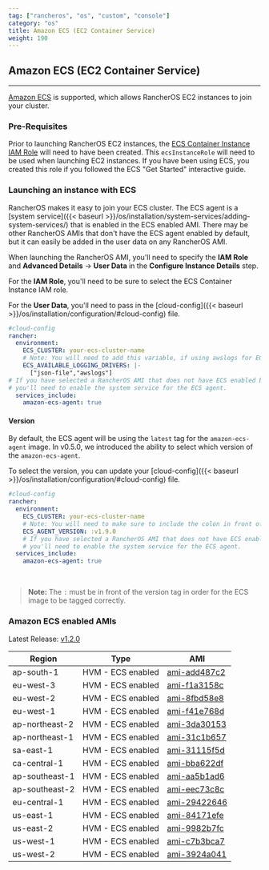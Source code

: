 ```yaml
---
tag: ["rancheros", "os", "custom", "console"]
category: "os"
title: Amazon ECS (EC2 Container Service)
weight: 190
---
```


## Amazon ECS (EC2 Container Service)
---

[Amazon ECS](https://aws.amazon.com/ecs/) is supported, which allows RancherOS EC2 instances to join your cluster.

### Pre-Requisites

Prior to launching RancherOS EC2 instances, the [ECS Container Instance IAM Role](http://docs.aws.amazon.com/AmazonECS/latest/developerguide/instance_IAM_role.html) will need to have been created. This `ecsInstanceRole` will need to be used when launching EC2 instances. If you have been using ECS, you created this role if you followed the ECS "Get Started" interactive guide.

### Launching an instance with ECS

RancherOS makes it easy to join your ECS cluster. The ECS agent is a [system service]({{< baseurl >}}/os/installation/system-services/adding-system-services/) that is enabled in the ECS enabled AMI. There may be other RancherOS AMIs that don't have the ECS agent enabled by default, but it can easily be added in the user data on any RancherOS AMI.

When launching the RancherOS AMI, you'll need to specify the **IAM Role** and **Advanced Details** -> **User Data** in the **Configure Instance Details** step.

For the **IAM Role**, you'll need to be sure to select the ECS Container Instance IAM role.

For the **User Data**, you'll need to pass in the [cloud-config]({{< baseurl >}}/os/installation/configuration/#cloud-config) file.

```yaml
#cloud-config
rancher:
  environment:
    ECS_CLUSTER: your-ecs-cluster-name
    # Note: You will need to add this variable, if using awslogs for ECS task.
    ECS_AVAILABLE_LOGGING_DRIVERS: |-
      ["json-file","awslogs"]
# If you have selected a RancherOS AMI that does not have ECS enabled by default,
# you'll need to enable the system service for the ECS agent.
  services_include:
    amazon-ecs-agent: true
```

#### Version

By default, the ECS agent will be using the `latest` tag for the `amazon-ecs-agent` image. In v0.5.0, we introduced the ability to select which version of the `amazon-ecs-agent`.

To select the version, you can update your [cloud-config]({{< baseurl >}}/os/installation/configuration/#cloud-config) file.

```yaml
#cloud-config
rancher:
  environment:
    ECS_CLUSTER: your-ecs-cluster-name
    # Note: You will need to make sure to include the colon in front of the version.
    ECS_AGENT_VERSION: :v1.9.0
    # If you have selected a RancherOS AMI that does not have ECS enabled by default,
    # you'll need to enable the system service for the ECS agent.
  services_include:
    amazon-ecs-agent: true
```

<br>

> **Note:** The `:` must be in front of the version tag in order for the ECS image to be tagged correctly.

### Amazon ECS enabled AMIs

Latest Release: [v1.2.0](https://github.com/rancher/os/releases/tag/v1.2.0)

Region | Type | AMI
---|--- | ---
ap-south-1 | HVM - ECS enabled | [ami-add487c2](https://ap-south-1.console.aws.amazon.com/ec2/home?region=ap-south-1#launchInstanceWizard:ami=ami-add487c2)
eu-west-3 | HVM - ECS enabled | [ami-f1a3158c](https://eu-west-3.console.aws.amazon.com/ec2/home?region=eu-west-3#launchInstanceWizard:ami=ami-f1a3158c)
eu-west-2 | HVM - ECS enabled | [ami-8fbd58e8](https://eu-west-2.console.aws.amazon.com/ec2/home?region=eu-west-2#launchInstanceWizard:ami=ami-8fbd58e8)
eu-west-1 | HVM - ECS enabled | [ami-f41e768d](https://eu-west-1.console.aws.amazon.com/ec2/home?region=eu-west-1#launchInstanceWizard:ami=ami-f41e768d)
ap-northeast-2 | HVM - ECS enabled | [ami-3da30153](https://ap-northeast-2.console.aws.amazon.com/ec2/home?region=ap-northeast-2#launchInstanceWizard:ami=ami-3da30153)
ap-northeast-1 | HVM - ECS enabled | [ami-31c1b657](https://ap-northeast-1.console.aws.amazon.com/ec2/home?region=ap-northeast-1#launchInstanceWizard:ami=ami-31c1b657)
sa-east-1 | HVM - ECS enabled | [ami-31115f5d](https://sa-east-1.console.aws.amazon.com/ec2/home?region=sa-east-1#launchInstanceWizard:ami=ami-31115f5d)
ca-central-1 | HVM - ECS enabled | [ami-bba622df](https://ca-central-1.console.aws.amazon.com/ec2/home?region=ca-central-1#launchInstanceWizard:ami=ami-bba622df)
ap-southeast-1 | HVM - ECS enabled | [ami-aa5b1ad6](https://ap-southeast-1.console.aws.amazon.com/ec2/home?region=ap-southeast-1#launchInstanceWizard:ami=ami-aa5b1ad6)
ap-southeast-2 | HVM - ECS enabled | [ami-eec73c8c](https://ap-southeast-2.console.aws.amazon.com/ec2/home?region=ap-southeast-2#launchInstanceWizard:ami=ami-eec73c8c)
eu-central-1 | HVM - ECS enabled | [ami-29422646](https://eu-central-1.console.aws.amazon.com/ec2/home?region=eu-central-1#launchInstanceWizard:ami=ami-29422646)
us-east-1 | HVM - ECS enabled | [ami-84171efe](https://us-east-1.console.aws.amazon.com/ec2/home?region=us-east-1#launchInstanceWizard:ami=ami-84171efe)
us-east-2 | HVM - ECS enabled | [ami-9982b7fc](https://us-east-2.console.aws.amazon.com/ec2/home?region=us-east-2#launchInstanceWizard:ami=ami-9982b7fc)
us-west-1 | HVM - ECS enabled | [ami-c7b3bca7](https://us-west-1.console.aws.amazon.com/ec2/home?region=us-west-1#launchInstanceWizard:ami=ami-c7b3bca7)
us-west-2 | HVM - ECS enabled | [ami-3924a041](https://us-west-2.console.aws.amazon.com/ec2/home?region=us-west-2#launchInstanceWizard:ami=ami-3924a041)
